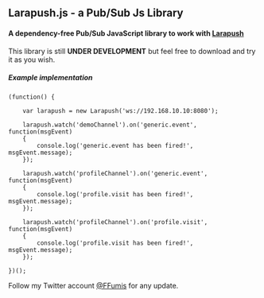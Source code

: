## Larapush.js - a Pub/Sub Js Library

#### A dependency-free Pub/Sub JavaScript library to work with [Larapush](https://github.com/redbaron76/Larapush)

This library is still **UNDER DEVELOPMENT** but feel free to download and try it as you wish.

##### Example implementation

```
(function() {

	var larapush = new Larapush('ws://192.168.10.10:8080');

	larapush.watch('demoChannel').on('generic.event', function(msgEvent)
	{
		console.log('generic.event has been fired!', msgEvent.message);
	});

	larapush.watch('profileChannel').on('generic.event', function(msgEvent)
	{
		console.log('profile.visit has been fired!', msgEvent.message);
	});

	larapush.watch('profileChannel').on('profile.visit', function(msgEvent)
	{
		console.log('profile.visit has been fired!', msgEvent.message);
	});

})();
```

Follow my Twitter account [@FFumis](http://twitter.com/FFumis) for any update. 